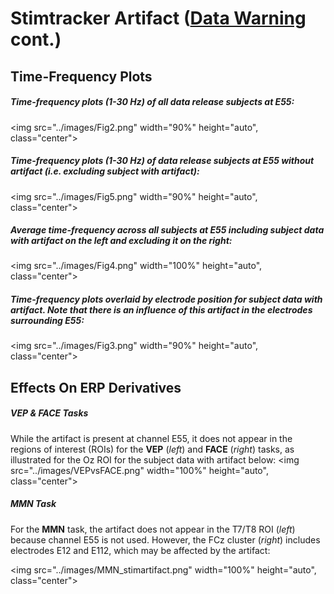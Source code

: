 # Stimtracker Artifact ([Data Warning](index.md#eeg-artifact-warning) cont.)

## Time-Frequency Plots
##### Time-frequency plots (1-30 Hz) of all data release subjects at E55:
<img src="../images/Fig2.png" width="90%" height="auto", class="center">

##### Time-frequency plots (1-30 Hz) of data release subjects at E55 without artifact (i.e. excluding subject with artifact):
<img src="../images/Fig5.png" width="90%" height="auto", class="center">

##### Average time-frequency across all subjects at E55 including subject data with artifact on the left and excluding it on the right:
<img src="../images/Fig4.png" width="100%" height="auto", class="center">

##### Time-frequency plots overlaid by electrode position for subject data with artifact. Note that there is an influence of this artifact in the electrodes surrounding E55:
<img src="../images/Fig3.png" width="90%" height="auto", class="center">


## Effects On ERP Derivatives 
##### VEP & FACE Tasks
While the artifact is present at channel E55, it does not appear in the regions of interest (ROIs) for the **VEP** (*left*) and **FACE** (*right*) tasks, as illustrated for the Oz ROI for the subject data with artifact below:
<img src="../images/VEPvsFACE.png" width="100%" height="auto", class="center">

##### MMN Task
For the **MMN** task, the artifact does not appear in the T7/T8 ROI (*left*) because channel E55 is not used. However, the FCz cluster (*right*) includes electrodes E12 and E112, which may be affected by the artifact:

<img src="../images/MMN_stimartifact.png" width="100%" height="auto", class="center">
